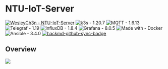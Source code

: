 # NTU-IoT-Server

[![WesleyCh3n - NTU-IoT-Server](https://img.shields.io/badge/WesleyCh3n-NTU--IoT--Server-2ea44f?logo=github)](https://github.com/WesleyCh3n/NTU-IoT-Server) 
![k3s - 1.20.7](https://img.shields.io/badge/k3s-1.20.7-informational?logo=Kubernetes)
![MQTT - 1.6.13](https://img.shields.io/badge/Paho.MQTT-1.2.0-informational?logo=Eclipse+Mosquitto)
![Telegraf - 1.19](https://img.shields.io/badge/Telegraf-1.19-informational)
![InfluxDB - 1.8.4](https://img.shields.io/badge/InfluxDB-1.8.4-informational?logo=InfluxDB)
![Grafana - 8.0.5](https://img.shields.io/badge/Grafana-8.0.5-informational?logo=Grafana)
![Made with - Docker](https://img.shields.io/badge/Made_with-Docker-informational?logo=Docker)
![Ansible - 3.4.0](https://img.shields.io/badge/Ansible-3.4.0-informational?logo=Ansible)
[![hackmd-github-sync-badge](https://hackmd.io/tC5D1J9HRv6GG4JH7J5cEQ/badge)](https://hackmd.io/tC5D1J9HRv6GG4JH7J5cEQ)

## Overview
![](https://i.imgur.com/x8TBhiz.png)


